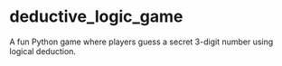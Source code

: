 # deductive_logic_game
A fun Python game where players guess a secret 3-digit number using logical deduction.
